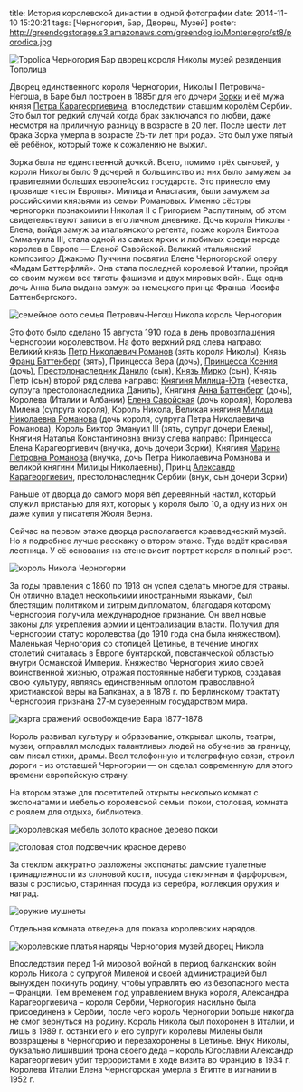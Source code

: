 title: История королевской династии в одной фотографии
date: 2014-11-10 15:20:21
tags: [Черногория, Бар, Дворец, Музей]
poster: http://greendogstorage.s3.amazonaws.com/greendog.io/Montenegro/st8/porodica.jpg

![Topolica Черногория Бар дворец короля Николы музей резиденция Тополица](http://greendogstorage.s3.amazonaws.com/greendog.io/Montenegro/st8/Topolica.jpg)

Дворец единственного короля Черногории, Николы I Петровича-Негоша, в Баре был построен в 1885г для его дочери [Зорки](https://ru.wikipedia.org/wiki/%D0%97%D0%BE%D1%80%D0%BA%D0%B0_%D0%A7%D0%B5%D1%80%D0%BD%D0%BE%D0%B3%D0%BE%D1%80%D1%81%D0%BA%D0%B0%D1%8F) и её мужа князя [Петра Карагеоргиевича](https://ru.wikipedia.org/wiki/%D0%9F%D1%91%D1%82%D1%80_I_%D0%9A%D0%B0%D1%80%D0%B0%D0%B3%D0%B5%D0%BE%D1%80%D0%B3%D0%B8%D0%B5%D0%B2%D0%B8%D1%87), впоследствии ставшим королём Сербии. Это был тот редкий случай когда брак заключался по любви, даже несмотря на приличную разницу в возрасте в 20 лет. После шести лет брака Зорка умерла в возрасте 25-ти лет при родах. Это был уже пятый её ребёнок, который тоже к сожалению не выжил.

Зорка была не единственной дочкой. Всего, помимо трёх сыновей, у короля Николы было 9 дочерей и большинство из них было замужем за правителями больших европейских государств. Это принесло ему прозвище «тестя Европы». Милица и Анастасия, были замужем за российскими князьями из семьи Романовых. Именно сёстры черногорки познакомили Николая II с Григорием Распутиным, об этом свидетельствуют записи в его личном дневнике. Дочь короля Николы - Елена, выйдя замуж за итальянского регента, позже короля Виктора Эммануила III, стала одной из самых ярких и любимых среди народа королев в Европе — Еленой Савойской. Великий итальянский композитор Джакомо Пуччини посвятил Елене Черногорской оперу «Мадам Баттерфляй». Она стала последней королевой Италии, пройдя со своим мужем все тяготы фашизма и двух мировых войн. Еще одна дочь Анна была выдана замуж за немецкого принца Франца-Иосифа Баттенбергского.

![семейное фото семья Петрович-Негош Никола король Черногории](http://greendogstorage.s3.amazonaws.com/greendog.io/Montenegro/st8/porodica.jpg)

Это фото было сделано 15 августа 1910 года в день провозглашения Черногории королевством.
На фото верхний ряд слева направо:
Великий князь [Петр Николаевич Романов](https://ru.wikipedia.org/wiki/%D0%9F%D1%91%D1%82%D1%80_%D0%9D%D0%B8%D0%BA%D0%BE%D0%BB%D0%B0%D0%B5%D0%B2%D0%B8%D1%87) (зять короля Николы), Князь [Франц Баттенберг](https://ru.wikipedia.org/wiki/%D0%A4%D1%80%D0%B0%D0%BD%D1%86_%D0%98%D0%BE%D1%81%D0%B8%D1%84_%D0%91%D0%B0%D1%82%D1%82%D0%B5%D0%BD%D0%B1%D0%B5%D1%80%D0%B3) (зять), Принцесса Вера (дочь), [Принцесса Ксения](https://ru.wikipedia.org/wiki/%D0%9A%D1%81%D0%B5%D0%BD%D0%B8%D1%8F_%D0%A7%D0%B5%D1%80%D0%BD%D0%BE%D0%B3%D0%BE%D1%80%D1%81%D0%BA%D0%B0%D1%8F) (дочь), [Престолонаследник Данило](https://ru.wikipedia.org/wiki/%D0%94%D0%B0%D0%BD%D0%B8%D0%BB%D0%BE_II_%D0%9F%D0%B5%D1%82%D1%80%D0%BE%D0%B2%D0%B8%D1%87-%D0%9D%D0%B5%D0%B3%D0%BE%D1%88) (сын), [Князь Мирко](https://ru.wikipedia.org/wiki/%D0%9C%D0%B8%D1%80%D0%BA%D0%BE_%D0%94%D0%BC%D0%B8%D1%82%D1%80%D0%B8%D0%B9_%D0%9F%D0%B5%D1%82%D1%80%D0%BE%D0%B2%D0%B8%D1%87-%D0%9D%D0%B5%D0%B3%D0%BE%D1%88) (сын), Князь Петр (сын)
второй ряд слева направо:
[Княгиня Милица-Юта](https://ru.wikipedia.org/wiki/%D0%AE%D1%82%D1%82%D0%B0_%D0%9C%D0%B5%D0%BA%D0%BB%D0%B5%D0%BD%D0%B1%D1%83%D1%80%D0%B3-%D0%A1%D1%82%D1%80%D0%B5%D0%BB%D0%B8%D1%86%D0%BA%D0%B0%D1%8F) (невестка, супруга престолонаследника Данилы), Княгиня [Анна Баттенберг](https://ru.wikipedia.org/wiki/%D0%90%D0%BD%D0%BD%D0%B0_%D0%A7%D0%B5%D1%80%D0%BD%D0%BE%D0%B3%D0%BE%D1%80%D1%81%D0%BA%D0%B0%D1%8F) (дочь), Королева (Италии и Албании) [Елена Савойская](https://ru.wikipedia.org/wiki/%D0%95%D0%BB%D0%B5%D0%BD%D0%B0_%D0%A7%D0%B5%D1%80%D0%BD%D0%BE%D0%B3%D0%BE%D1%80%D1%81%D0%BA%D0%B0%D1%8F) (дочь короля), Королева Милена (супруга короля), Король Никола, Великая княгиня [Милица Николаевна Романова](https://ru.wikipedia.org/wiki/%D0%9C%D0%B8%D0%BB%D0%B8%D1%86%D0%B0_%D0%A7%D0%B5%D1%80%D0%BD%D0%BE%D0%B3%D0%BE%D1%80%D1%81%D0%BA%D0%B0%D1%8F) (дочь короля, супруга Петра Николаевича Романова), Король Виктор Эмануил III (зять, супруг дочери Елены), Княгиня Наталья Константиновна
внизу слева направо:
Принцесса Елена Карагеоргиевич (внучка, дочь дочери Зорки), Княгиня [Марина Петровна Романова](https://ru.wikipedia.org/wiki/%D0%A0%D0%BE%D0%BC%D0%B0%D0%BD%D0%BE%D0%B2%D0%B0,_%D0%9C%D0%B0%D1%80%D0%B8%D0%BD%D0%B0_%D0%9F%D0%B5%D1%82%D1%80%D0%BE%D0%B2%D0%BD%D0%B0) (внучка, дочь Петра Николаевича Романова и великой княгини Милицы Николаевны), Принц [Александр Карагеоргиевич](https://ru.wikipedia.org/wiki/%D0%90%D0%BB%D0%B5%D0%BA%D1%81%D0%B0%D0%BD%D0%B4%D1%80_I_%D0%9A%D0%B0%D1%80%D0%B0%D0%B3%D0%B5%D0%BE%D1%80%D0%B3%D0%B8%D0%B5%D0%B2%D0%B8%D1%87), престолонаследник Сербии (внук, сын дочери Зорки)

Раньше от дворца до самого моря вёл деревянный настил, который служил пристанью для яхт, которых у короля было 10, а одну из них он даже купил у писателя Жюля Верна.

Сейчас на первом этаже дворца располагается краеведческий музей. Но я подробнее лучше расскажу о втором этаже. Туда ведёт красивая лестница. У её основания на стене висит портрет короля в полный рост.

![король Никола Черногории](http://greendogstorage.s3.amazonaws.com/greendog.io/Montenegro/st8/IMAG1977.jpg)

За годы правления с 1860 по 1918 он успел сделать многое для страны. Он отлично владел несколькими иностранными языками, был блестящим политиком и хитрым дипломатом, благодаря которому Черногория получила международное признание. Он ввел новые законы для укрепления армии и централизации власти. Получил для Черногории статус королевства (до 1910 года она была княжеством). Маленькая Черногория со столицей Цетинье, в течение многих столетий считалась в Европе бунтарской, повстанческой областью внутри Османской Империи. Княжество Черногория жило своей воинственной жизнью, отражая постоянные набеги турков, создавая свою культуру, являясь единственным оплотом православной христианской веры на Балканах, а в 1878 г. по Берлинскому трактату Черногория признана 27-м суверенным государством мира.

![карта сражений освобождение Бара 1877-1878](http://greendogstorage.s3.amazonaws.com/greendog.io/Montenegro/st8/IMG_8946.jpg)

Король развивал культуру и образование, открывал школы, театры, музеи, отправлял молодых талантливых людей на обучение за границу, сам писал стихи, драмы. Ввел телефонную и телеграфную связи, строил дороги - из отставшей Черногории — он сделал современную для этого времени европейскую страну.

На втором этаже для посетителей открыты несколько комнат с экспонатами и мебелью королевской семьи: покои, столовая, комната с роялем для отдыха, библиотека.

![королевская мебель золото красное дерево покои](http://greendogstorage.s3.amazonaws.com/greendog.io/Montenegro/st8/IMG_8923.jpg)

![столовая стол подсвечник красное дерево](http://greendogstorage.s3.amazonaws.com/greendog.io/Montenegro/st8/IMG_8931.jpg)

За стеклом аккуратно разложены экспонаты: дамские туалетные принадлежности из слоновой кости, посуда стеклянная и фарфоровая, вазы с росписью, старинная посуда из серебра, коллекция оружия и наград.

![оружие мушкеты](http://greendogstorage.s3.amazonaws.com/greendog.io/Montenegro/st8/IMG_8945.jpg)

Отдельная комната отведена для показа королевских нарядов.

![королевские платья наряды Черногория музей дворец Никола](http://greendogstorage.s3.amazonaws.com/greendog.io/Montenegro/st8/dress.jpg)

Впоследствии перед 1-й мировой войной в период балканских войн король Никола с супругой Миленой и своей администрацией был вынужден покинуть родину, чтобы управлять ею из безопасного места – Франции. Тем временем под управлением внука короля, Александра Карагеоргиевича – короля Сербии, Черногория насильно была присоединена к Сербии, после чего король Черногории больше никогда не смог вернуться на родину. Король Никола был похоронен в Италии, и лишь в 1989 г. останки его и его супруги королевы Милены были возвращены в Черногорию и перезахоронены в Цетинье. Внук Николы, буквально лишивший трона своего деда – король Югославии Александр Карагеоргиевич убит террористами в ходе визита во Францию в 1934 г. Королева Италии Елена Черногорская умерла в Египте в изгнании в 1952 г.

